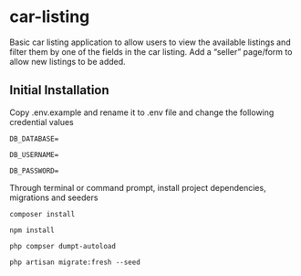 # car-listing

Basic car listing application to allow users to view the available listings and filter them by one of the fields in the car listing. Add a “seller” page/form to allow new listings to be added.


## Initial Installation
Copy .env.example and rename it to .env file and change the following credential values

`DB_DATABASE=`

`DB_USERNAME=`

`DB_PASSWORD=`

Through terminal or command prompt, install project dependencies, migrations and seeders

`composer install`

`npm install`

`php compser dumpt-autoload`

`php artisan migrate:fresh --seed`
